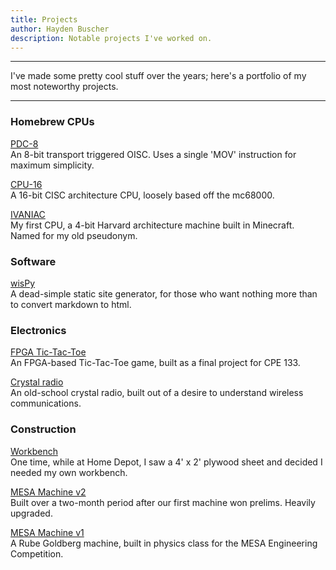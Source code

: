 ```yaml
---
title: Projects
author: Hayden Buscher
description: Notable projects I've worked on.
---
```


<div class="border header">
<hr>
<p>I've made some pretty cool stuff over the years; here's a portfolio of my most noteworthy projects.
</p>
<hr>
</div>

### Homebrew CPUs
[PDC-8](/projects/pdc8.html)  
An 8-bit transport triggered OISC. Uses a single 'MOV' instruction for maximum simplicity.

[CPU-16](/projects/cpu16.html)  
A 16-bit CISC architecture CPU, loosely based off the mc68000.

[IVANIAC](/projects/ivaniac.html)  
My first CPU, a 4-bit Harvard architecture machine built in Minecraft. Named for my old pseudonym.

### Software
[wisPy](/projects/wispy.html)  
A dead-simple static site generator, for those who want nothing more than to convert markdown to html.

### Electronics
[FPGA Tic-Tac-Toe](/projects/tictactoe.html)  
An FPGA-based Tic-Tac-Toe game, built as a final project for CPE 133.

[Crystal radio](/projects/crystalradio.html)  
An old-school crystal radio, built out of a desire to understand wireless communications.

### Construction
[Workbench](/projects/workbench.html)  
One time, while at Home Depot, I saw a 4' x 2' plywood sheet and decided I needed my own workbench.

[MESA Machine v2](/projects/mesamachine2.html)  
Built over a two-month period after our first machine won prelims. Heavily upgraded.

[MESA Machine v1](/projects/mesamachine1.html)  
A Rube Goldberg machine, built in physics class for the MESA Engineering Competition.
